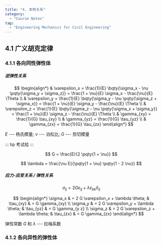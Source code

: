 ```yaml
---
title: "4. 本构关系"
category:
  - "Course Notes"
tag:
  - "Engineering Mechanics for Civil Engineering"
---
```


## 4.1 广义胡克定律

### 4.1.1 各向同性弹性体

##### 逆弹性关系

$$
\begin{align*}
   & \varepsilon_x
  = \frac{1}{E} \bqty{\sigma_x - \nu \pqty{\sigma_y + \sigma_z}}
  = \frac{1 + \nu}{E} \sigma_x - \frac{\nu}{E} \Theta \\
   & \varepsilon_y
  = \frac{1}{E} \bqty{\sigma_y - \nu \pqty{\sigma_z + \sigma_x}}
  = \frac{1 + \nu}{E} \sigma_y - \frac{\nu}{E} \Theta \\
   & \varepsilon_z
  = \frac{1}{E} \bqty{\sigma_z - \nu \pqty{\sigma_x + \sigma_y}}
  = \frac{1 + \nu}{E} \sigma_z - \frac{\nu}{E} \Theta \\
   & \gamma_{xy}
  = \frac{1}{G} \tau_{xy}                             \\
   & \gamma_{yz}
  = \frac{1}{G} \tau_{yz}                             \\
   & \gamma_{zx}
  = \frac{1}{G} \tau_{zx}
\end{align*}
$$

$E$ --- 杨氏模量; $\nu$ --- 泊松比; $G$ --- 剪切模量

::: tip
考试给
:::

$$
G = \frac{E}{2 \pqty{1 + \nu}}
$$

$$
\lambda = \frac{\nu E}{\pqty{1 + \nu} \pqty{1 - 2 \nu}}
$$

##### 应力-应变关系 / 弹性关系

$$
\sigma_{ij} = 2 G \varepsilon_{ij} + \lambda \varepsilon_{kk} \delta_{ij}
$$

$$
\begin{align*}
  \sigma_x  & = 2 G \varepsilon_x + \lambda \theta; &
  \tau_{xy} & = G \gamma_{xy}                         \\
  \sigma_y  & = 2 G \varepsilon_y + \lambda \theta; &
  \tau_{yz} & = G \gamma_{y z}                        \\
  \sigma_z  & = 2 G \varepsilon_z + \lambda \theta; &
  \tau_{zx} & = G \gamma_{zx}
\end{align*}
$$

弹性常数 $G$ 和 $\lambda$ --- 拉梅系数

### 4.1.2 各向异性的弹性体
